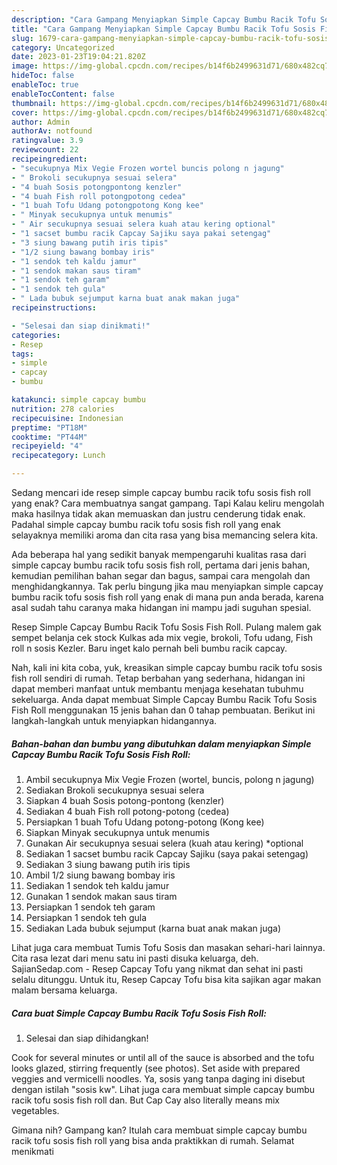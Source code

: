 ```yaml
---
description: "Cara Gampang Menyiapkan Simple Capcay Bumbu Racik Tofu Sosis Fish Roll Menu Buka Puas"
title: "Cara Gampang Menyiapkan Simple Capcay Bumbu Racik Tofu Sosis Fish Roll Menu Buka Puas"
slug: 1679-cara-gampang-menyiapkan-simple-capcay-bumbu-racik-tofu-sosis-fish-roll-menu-buka-puas
category: Uncategorized
date: 2023-01-23T19:04:21.820Z
image: https://img-global.cpcdn.com/recipes/b14f6b2499631d71/680x482cq70/simple-capcay-bumbu-racik-tofu-sosis-fish-roll-foto-resep-utama.jpg
hideToc: false
enableToc: true
enableTocContent: false
thumbnail: https://img-global.cpcdn.com/recipes/b14f6b2499631d71/680x482cq70/simple-capcay-bumbu-racik-tofu-sosis-fish-roll-foto-resep-utama.jpg
cover: https://img-global.cpcdn.com/recipes/b14f6b2499631d71/680x482cq70/simple-capcay-bumbu-racik-tofu-sosis-fish-roll-foto-resep-utama.jpg
author: Admin
authorAv: notfound
ratingvalue: 3.9
reviewcount: 22
recipeingredient:
- "secukupnya Mix Vegie Frozen wortel buncis polong n jagung"
- " Brokoli secukupnya sesuai selera"
- "4 buah Sosis potongpontong kenzler"
- "4 buah Fish roll potongpotong cedea"
- "1 buah Tofu Udang potongpotong Kong kee"
- " Minyak secukupnya untuk menumis"
- " Air secukupnya sesuai selera kuah atau kering optional"
- "1 sacset bumbu racik Capcay Sajiku saya pakai setengag"
- "3 siung bawang putih iris tipis"
- "1/2 siung bawang bombay iris"
- "1 sendok teh kaldu jamur"
- "1 sendok makan saus tiram"
- "1 sendok teh garam"
- "1 sendok teh gula"
- " Lada bubuk sejumput karna buat anak makan juga"
recipeinstructions:

- "Selesai dan siap dinikmati!"
categories:
- Resep
tags:
- simple
- capcay
- bumbu

katakunci: simple capcay bumbu 
nutrition: 278 calories
recipecuisine: Indonesian
preptime: "PT18M"
cooktime: "PT44M"
recipeyield: "4"
recipecategory: Lunch

---
```



Sedang mencari ide resep simple capcay bumbu racik tofu sosis fish roll yang enak? Cara membuatnya sangat gampang. Tapi Kalau keliru mengolah maka hasilnya tidak akan memuaskan dan justru cenderung tidak enak. Padahal simple capcay bumbu racik tofu sosis fish roll yang enak selayaknya memiliki aroma dan cita rasa yang bisa memancing selera kita.


Ada beberapa hal yang sedikit banyak mempengaruhi kualitas rasa dari simple capcay bumbu racik tofu sosis fish roll, pertama dari jenis bahan, kemudian pemilihan bahan segar dan bagus, sampai cara mengolah dan menghidangkannya. Tak perlu bingung jika mau menyiapkan simple capcay bumbu racik tofu sosis fish roll yang enak di mana pun anda berada, karena asal sudah tahu caranya maka hidangan ini mampu jadi suguhan spesial.

Resep Simple Capcay Bumbu Racik Tofu Sosis Fish Roll. Pulang malem gak sempet belanja cek stock Kulkas ada mix vegie, brokoli, Tofu udang, Fish roll n sosis Kezler. Baru inget kalo pernah beli bumbu racik capcay.


Nah, kali ini kita coba, yuk, kreasikan simple capcay bumbu racik tofu sosis fish roll sendiri di rumah. Tetap berbahan yang sederhana, hidangan ini dapat memberi manfaat untuk membantu menjaga kesehatan tubuhmu sekeluarga. Anda dapat membuat Simple Capcay Bumbu Racik Tofu Sosis Fish Roll menggunakan 15 jenis bahan dan 0 tahap pembuatan. Berikut ini langkah-langkah untuk menyiapkan hidangannya.

<!--inarticleads1-->

##### Bahan-bahan dan bumbu yang dibutuhkan dalam menyiapkan Simple Capcay Bumbu Racik Tofu Sosis Fish Roll:

1. Ambil secukupnya Mix Vegie Frozen (wortel, buncis, polong n jagung)
1. Sediakan  Brokoli secukupnya sesuai selera
1. Siapkan 4 buah Sosis potong-pontong (kenzler)
1. Sediakan 4 buah Fish roll potong-potong (cedea)
1. Persiapkan 1 buah Tofu Udang potong-potong (Kong kee)
1. Siapkan  Minyak secukupnya untuk menumis
1. Gunakan  Air secukupnya sesuai selera (kuah atau kering) *optional
1. Sediakan 1 sacset bumbu racik Capcay Sajiku (saya pakai setengag)
1. Sediakan 3 siung bawang putih iris tipis
1. Ambil 1/2 siung bawang bombay iris
1. Sediakan 1 sendok teh kaldu jamur
1. Gunakan 1 sendok makan saus tiram
1. Persiapkan 1 sendok teh garam
1. Persiapkan 1 sendok teh gula
1. Sediakan  Lada bubuk sejumput (karna buat anak makan juga)


Lihat juga cara membuat Tumis Tofu Sosis dan masakan sehari-hari lainnya. Cita rasa lezat dari menu satu ini pasti disuka keluarga, deh. SajianSedap.com - Resep Capcay Tofu yang nikmat dan sehat ini pasti selalu ditunggu. Untuk itu, Resep Capcay Tofu bisa kita sajikan agar makan malam bersama keluarga. 

<!--inarticleads2-->

##### Cara buat Simple Capcay Bumbu Racik Tofu Sosis Fish Roll:


1. Selesai dan siap dihidangkan!

Cook for several minutes or until all of the sauce is absorbed and the tofu looks glazed, stirring frequently (see photos). Set aside with prepared veggies and vermicelli noodles. Ya, sosis yang tanpa daging ini disebut dengan istilah &#34;sosis kw&#34;. Lihat juga cara membuat simple capcay bumbu racik tofu sosis fish roll dan. But Cap Cay also literally means mix vegetables. 

Gimana nih? Gampang kan? Itulah cara membuat simple capcay bumbu racik tofu sosis fish roll yang bisa anda praktikkan di rumah. Selamat menikmati
